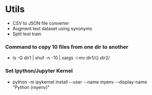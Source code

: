 # Utils
* CSV to JSON file converter
* Augment text dataset using synonyms
* Split test train

### Command to copy 10 files from one dir to another
* ls -Q dir1 | shuf -n -10 | xargs -i mv dir1/{} dir2/

### Set Ipython/Jupyter Kernel
* python -m ipykernel install --user --name myenv --display-name "Python (myenv)"
